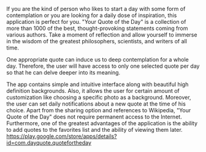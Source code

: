 If you are the kind of person who likes to start a day with some form of contemplation or you are looking for a daily dose of inspiration, this application is perfect for you. "Your Quote of the Day" is a collection of more than 1000 of the best, thought-provoking statements coming from various authors. Take a moment of reflection and allow yourself to immerse in the wisdom of the greatest philosophers, scientists, and writers of all time.

One appropriate quote can induce us to deep contemplation for a whole day. Therefore, the user will have access to only one selected quote per day so that he can delve deeper into its meaning.

The app contains simple and intuitive interface along with beautiful high definition backgrounds. Also, it allows the user for certain amount of customization like choosing a specific photo as a background. Moreover, the user can set daily notifications about a new quote at the time of his choice. Apart from the sharing option and references to Wikipedia, "Your Quote of the Day" does not require permanent access to the Internet. Furthermore, one of the greatest advantages of the application is the ability to add quotes to the favorites list and the ability of viewing them later.
https://play.google.com/store/apps/details?id=com.dayquote.quotefortheday
